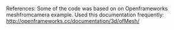References: Some of the code was based on on Openframeworks meshfromcamera example. 
Used this documentation frequently:
http://openframeworks.cc/documentation/3d/ofMesh/

